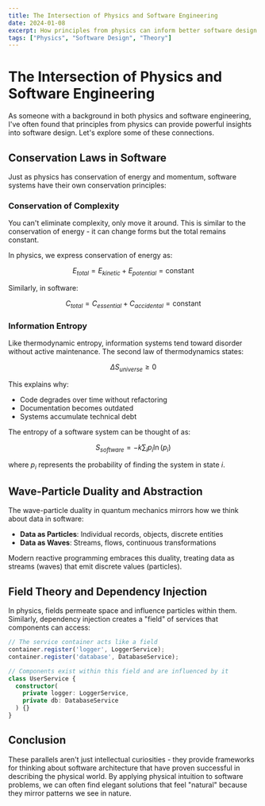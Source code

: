 ```yaml
---
title: The Intersection of Physics and Software Engineering
date: 2024-01-08
excerpt: How principles from physics can inform better software design patterns and help us build more robust systems.
tags: ["Physics", "Software Design", "Theory"]
---
```


# The Intersection of Physics and Software Engineering

As someone with a background in both physics and software engineering, I've often found that principles from physics can provide powerful insights into software design. Let's explore some of these connections.

## Conservation Laws in Software

Just as physics has conservation of energy and momentum, software systems have their own conservation principles:

### Conservation of Complexity
You can't eliminate complexity, only move it around. This is similar to the conservation of energy - it can change forms but the total remains constant.

In physics, we express conservation of energy as:

$$E_{total} = E_{kinetic} + E_{potential} = \text{constant}$$

Similarly, in software:

$$C_{total} = C_{essential} + C_{accidental} = \text{constant}$$

### Information Entropy
Like thermodynamic entropy, information systems tend toward disorder without active maintenance. The second law of thermodynamics states:

$$\Delta S_{universe} \geq 0$$

This explains why:
- Code degrades over time without refactoring
- Documentation becomes outdated
- Systems accumulate technical debt

The entropy of a software system can be thought of as:

$$S_{software} = -k \sum_{i} p_i \ln(p_i)$$

where $p_i$ represents the probability of finding the system in state $i$.

## Wave-Particle Duality and Abstraction

The wave-particle duality in quantum mechanics mirrors how we think about data in software:

- **Data as Particles**: Individual records, objects, discrete entities
- **Data as Waves**: Streams, flows, continuous transformations

Modern reactive programming embraces this duality, treating data as streams (waves) that emit discrete values (particles).

## Field Theory and Dependency Injection

In physics, fields permeate space and influence particles within them. Similarly, dependency injection creates a "field" of services that components can access:

```typescript
// The service container acts like a field
container.register('logger', LoggerService);
container.register('database', DatabaseService);

// Components exist within this field and are influenced by it
class UserService {
  constructor(
    private logger: LoggerService,
    private db: DatabaseService
  ) {}
}
```

## Conclusion

These parallels aren't just intellectual curiosities - they provide frameworks for thinking about software architecture that have proven successful in describing the physical world. By applying physical intuition to software problems, we can often find elegant solutions that feel "natural" because they mirror patterns we see in nature.